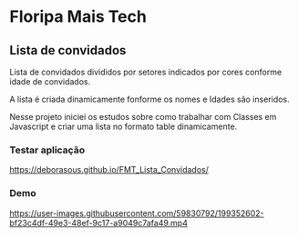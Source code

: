 # Floripa Mais Tech

## Lista de convidados

Lista de convidados divididos por setores indicados por cores conforme idade de convidados.

A lista é criada dinamicamente fonforme os nomes e Idades são inseridos.


Nesse projeto iniciei os estudos sobre como trabalhar com Classes em Javascript e criar uma lista no formato table dinamicamente.



### Testar aplicação

https://deborasous.github.io/FMT_Lista_Convidados/


### Demo

https://user-images.githubusercontent.com/59830792/199352602-bf23c4df-49e3-48ef-9c17-a9049c7afa49.mp4

